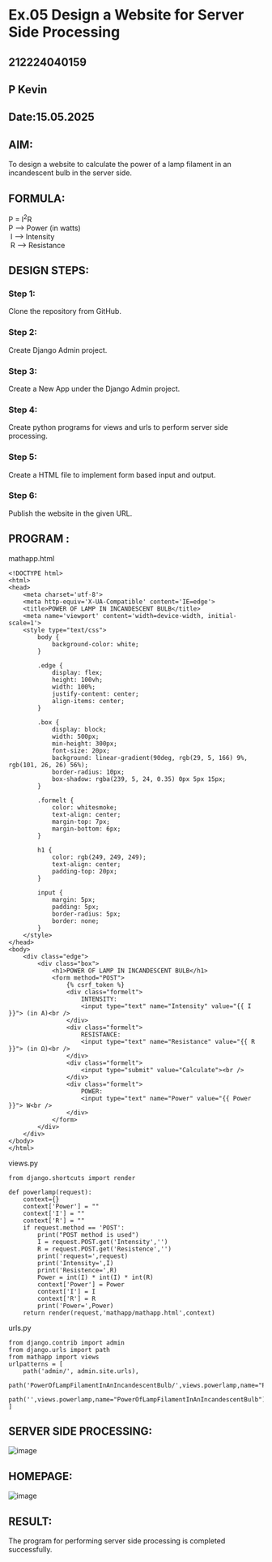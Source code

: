 # Ex.05 Design a Website for Server Side Processing
## 212224040159
## P Kevin
## Date:15.05.2025
## AIM:
 To design a website to calculate the power of a lamp filament in an incandescent bulb in the server side. 


## FORMULA:
P = I<sup>2</sup>R
<br> P --> Power (in watts)
<br> I --> Intensity
<br> R --> Resistance

## DESIGN STEPS:

### Step 1:
Clone the repository from GitHub.

### Step 2:
Create Django Admin project.

### Step 3:
Create a New App under the Django Admin project.

### Step 4:
Create python programs for views and urls to perform server side processing.

### Step 5:
Create a HTML file to implement form based input and output.

### Step 6:
Publish the website in the given URL.

## PROGRAM :
mathapp.html
```
<!DOCTYPE html>
<html>
<head>
    <meta charset='utf-8'>
    <meta http-equiv='X-UA-Compatible' content='IE=edge'>
    <title>POWER OF LAMP IN INCANDESCENT BULB</title>
    <meta name='viewport' content='width=device-width, initial-scale=1'>
    <style type="text/css">
        body {
            background-color: white;
        }

        .edge {
            display: flex;
            height: 100vh;
            width: 100%;
            justify-content: center;
            align-items: center;
        }

        .box {
            display: block;
            width: 500px;
            min-height: 300px;
            font-size: 20px;
            background: linear-gradient(90deg, rgb(29, 5, 166) 9%, rgb(101, 26, 26) 56%);
            border-radius: 10px;
            box-shadow: rgba(239, 5, 24, 0.35) 0px 5px 15px;
        }

        .formelt {
            color: whitesmoke;
            text-align: center;
            margin-top: 7px;
            margin-bottom: 6px;
        }

        h1 {
            color: rgb(249, 249, 249);
            text-align: center;
            padding-top: 20px;
        }

        input {
            margin: 5px;
            padding: 5px;
            border-radius: 5px;
            border: none;
        }
    </style>
</head>
<body>
    <div class="edge">
        <div class="box">
            <h1>POWER OF LAMP IN INCANDESCENT BULB</h1>
            <form method="POST">
                {% csrf_token %}
                <div class="formelt">
                    INTENSITY: 
                    <input type="text" name="Intensity" value="{{ I }}"> (in A)<br />
                </div>
                <div class="formelt">
                    RESISTANCE: 
                    <input type="text" name="Resistance" value="{{ R }}"> (in Ω)<br />
                </div>
                <div class="formelt">
                    <input type="submit" value="Calculate"><br />
                </div>
                <div class="formelt">
                    POWER: 
                    <input type="text" name="Power" value="{{ Power }}"> W<br />
                </div>
            </form>
        </div>
    </div>
</body>
</html>
```
views.py
```
from django.shortcuts import render

def powerlamp(request):
    context={}
    context['Power'] = ""
    context['I'] = ""
    context['R'] = ""
    if request.method == 'POST':
        print("POST method is used")
        I = request.POST.get('Intensity','')
        R = request.POST.get('Resistence','')
        print('request=',request)
        print('Intensity=',I)
        print('Resistence=',R)
        Power = int(I) * int(I) * int(R)
        context['Power'] = Power
        context['I'] = I
        context['R'] = R
        print('Power=',Power)
    return render(request,'mathapp/mathapp.html',context)
```
urls.py
```
from django.contrib import admin
from django.urls import path
from mathapp import views
urlpatterns = [
    path('admin/', admin.site.urls),
    path('PowerOfLampFilamentInAnIncandescentBulb/',views.powerlamp,name="PowerOfLampFilamentInAnIncandescentBulb"),
    path('',views.powerlamp,name="PowerOfLampFilamentInAnIncandescentBulb"),
]
```

## SERVER SIDE PROCESSING:
![image](https://github.com/user-attachments/assets/fcdcd899-dbb2-4c8c-b273-234a58baa2e8)

## HOMEPAGE:
![image](https://github.com/user-attachments/assets/23b77e63-5410-4cc3-b568-a292e190e960)


## RESULT:
The program for performing server side processing is completed successfully.
